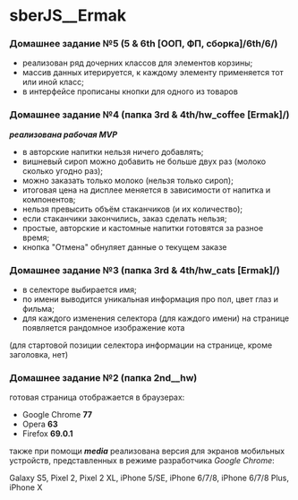 sberJS__Ermak
======================

### Домашнее задание №5 (5 & 6th [ООП, ФП, сборка]/6th/6/)
* реализован ряд дочерних классов для элементов корзины;
* массив данных итерируется, к каждому элементу применяется тот или иной класс;
* в интерфейсе прописаны кнопки для одного из товаров



### Домашнее задание №4 (папка 3rd & 4th/hw_coffee [Ermak]/)
***реализована рабочая MVP***
* в авторские напитки нельзя ничего добавлять;
* вишневый сироп можно добавить не больше двух раз (молоко сколько угодно раз);
* можно заказать только молоко (нельзя только сироп);
* итоговая цена на дисплее меняется в зависимости от напитка и компонентов;
* нельзя превысить объём стаканчиков (и их количество);
* если стаканчики закончились, заказ сделать нельзя;
* простые, авторские и кастомные напитки готовятся за разное время;
* кнопка "Отмена" обнуляет данные о текущем заказе



### Домашнее задание №3 (папка 3rd & 4th/hw_cats [Ermak]/)
* в селекторе выбирается имя;
* по имени выводится уникальная информация про пол, цвет глаз и фильма;
* для каждого изменения селектора (для каждого имени) на странице появляется рандомное изображение кота

(для стартовой позиции селектора информации на странице, кроме заголовка, нет)



### Домашнее задание №2 (папка 2nd__hw)
готовая страница отображается в браузерах:
* Google Chrome **77**
* Opera **63**
* Firefox **69.0.1**

также при помощи ***media*** реализована версия для экранов мобильных устройств, представленных в режиме разработчика _Google_ _Chrome_:

Galaxy S5, Pixel 2, Pixel 2 XL, iPhone 5/SE, iPhone 6/7/8, iPhone 6/7/8 Plus, iPhone X
